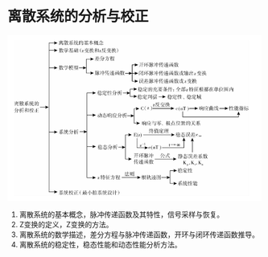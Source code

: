 # 离散系统的分析与校正

![](attachments/Pasted%20image%2020240814100518.png)


1. 离散系统的基本概念，脉冲传递函数及其特性，信号采样与恢复。
2. Z变换的定义，Z变换的方法。
3. 离散系统的数学描述，差分方程与脉冲传递函数，开环与闭环传递函数推导。
4. 离散系统的稳定性，稳态性能和动态性能分析方法。



